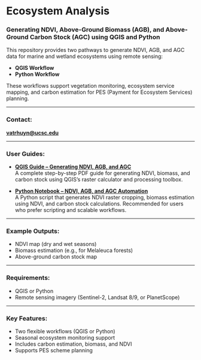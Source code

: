 # Ecosystem Analysis  
### Generating NDVI, Above-Ground Biomass (AGB), and Above-Ground Carbon Stock (AGC) using QGIS and Python

This repository provides two pathways to generate NDVI, AGB, and AGC data for marine and wetland ecosystems using remote sensing:

- **QGIS Workflow** 
- **Python Workflow** 

These workflows support vegetation monitoring, ecosystem service mapping, and carbon estimation for PES (Payment for Ecosystem Services) planning.

---

### Contact:
**vatrhuyn@ucsc.edu**

---

### User Guides:

- **[QGIS Guide – Generating NDVI, AGB, and AGC](https://github.com/vnhuynh/Ecosystem-Analysis--NDVI-AGB-and-AGC/blob/main/Generating%20NDVI%2C%20AGB%2C%20and%20AGC%20in%20QGIS.pdf)**  
  A complete step-by-step PDF guide for generating NDVI, biomass, and carbon stock using QGIS’s raster calculator and processing toolbox. 

- **[Python Notebook – NDVI, AGB, and AGC Automation](https://github.com/vnhuynh/Ecosystem-Analysis--NDVI-AGB-and-AGC/blob/main/ndvi-agb-agc-python.ipynb)**  
  A Python script that generates NDVI raster cropping, biomass estimation using NDVI, and carbon stock calculations. Recommended for users who prefer scripting and scalable workflows.


---

### Example Outputs:
- NDVI map (dry and wet seasons)
- Biomass estimation (e.g., for Melaleuca forests)
- Above-ground carbon stock map

---

### Requirements:
- QGIS or Python
- Remote sensing imagery (Sentinel-2, Landsat 8/9, or PlanetScope)

---

### Key Features:
- Two flexible workflows (QGIS or Python)
- Seasonal ecosystem monitoring support
- Includes carbon estimation, biomass, and NDVI
- Supports PES scheme planning

